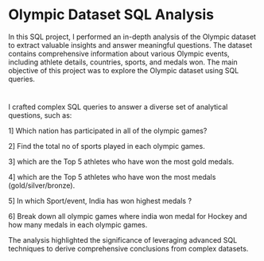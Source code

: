 # Olympic Dataset SQL Analysis 
In this SQL project, I performed an in-depth analysis of the Olympic dataset to extract valuable insights and answer meaningful questions. The dataset contains comprehensive information about various Olympic events, including athlete details, countries, sports, and medals won.
The main objective of this project was to explore the Olympic dataset using SQL queries.
#
I crafted complex SQL queries to answer a diverse set of analytical questions, such as:

  1] Which nation has participated in all of the olympic games?
  
  2] Find the total no of sports played in each olympic games.
  
  3] which are the Top 5 athletes who have won the most gold medals.
  
  4] which are the Top 5 athletes who have won the most medals (gold/silver/bronze).
  
  5] In which Sport/event, India has won highest medals ? 
  
  6] Break down all olympic games where india won medal for Hockey and how many medals in each olympic games.
  

The analysis highlighted the significance of leveraging advanced SQL techniques to derive comprehensive conclusions from complex datasets.
